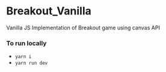 # Breakout_Vanilla
Vanilla JS Implementation of Breakout game using canvas API

### To run locally
- `yarn i`
- `yarn run dev`
